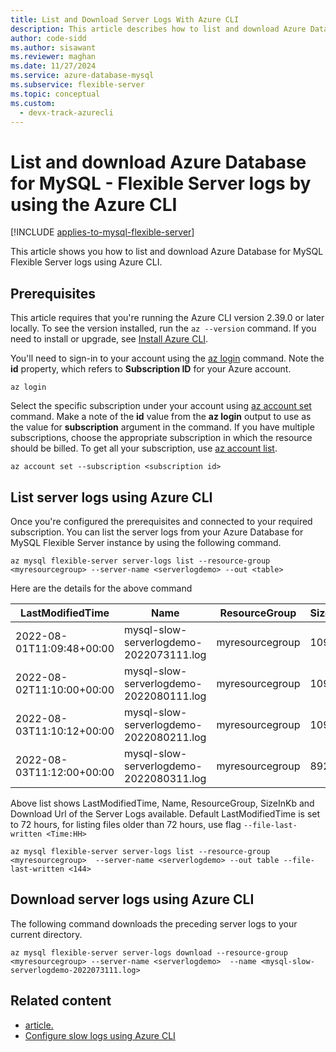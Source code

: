 ```yaml
---
title: List and Download Server Logs With Azure CLI
description: This article describes how to list and download Azure Database for MySQL - Flexible Server logs by using the Azure CLI.
author: code-sidd
ms.author: sisawant
ms.reviewer: maghan
ms.date: 11/27/2024
ms.service: azure-database-mysql
ms.subservice: flexible-server
ms.topic: conceptual
ms.custom:
  - devx-track-azurecli
---
```

# List and download Azure Database for MySQL - Flexible Server logs by using the Azure CLI

[!INCLUDE [applies-to-mysql-flexible-server](../includes/applies-to-mysql-flexible-server.md)]

This article shows you how to list and download Azure Database for MySQL Flexible Server logs using Azure CLI.

## Prerequisites

This article requires that you're running the Azure CLI version 2.39.0 or later locally. To see the version installed, run the `az --version` command. If you need to install or upgrade, see [Install Azure CLI](/cli/azure/install-azure-cli).

You'll need to sign-in to your account using the [az login](/cli/azure/reference-index#az-login) command. Note the **id** property, which refers to **Subscription ID** for your Azure account.

```azurecli-interactive
az login
```

Select the specific subscription under your account using [az account set](/cli/azure/account) command. Make a note of the **id** value from the **az login** output to use as the value for **subscription** argument in the command. If you have multiple subscriptions, choose the appropriate subscription in which the resource should be billed. To get all your subscription, use [az account list](/cli/azure/account#az-account-list).

```azurecli
az account set --subscription <subscription id>
```

## List server logs using Azure CLI

Once you're configured the prerequisites and connected to your required subscription.
You can list the server logs from your Azure Database for MySQL Flexible Server instance by using the following command.

```azurecli
az mysql flexible-server server-logs list --resource-group <myresourcegroup> --server-name <serverlogdemo> --out <table>
```

Here are the details for the above command

| LastModifiedTime | Name | ResourceGroup | SizeInKb | TypePropertiesType | Url |
| --- | --- | --- | --- | --- | --- |
| 2022-08-01T11:09:48+00:00 | mysql-slow-serverlogdemo-2022073111.log | myresourcegroup | 10947 | slowlog | `https://00000000000.file.core.windows.net/0000000serverlog/slowlogs/mysql-slow-serverlogdemo-2022073111.log?` |
| 2022-08-02T11:10:00+00:00 | mysql-slow-serverlogdemo-2022080111.log | myresourcegroup | 10927 | slowlog | `https://00000000000.file.core.windows.net/0000000serverlog/slowlogs/mysql-slow-serverlogdemo-2022080111.log?` |
| 2022-08-03T11:10:12+00:00 | mysql-slow-serverlogdemo-2022080211.log | myresourcegroup | 10936 | slowlog | `https://00000000000.file.core.windows.net/0000000serverlog/slowlogs/mysql-slow-serverlogdemo-2022080211.log?` |
| 2022-08-03T11:12:00+00:00 | mysql-slow-serverlogdemo-2022080311.log | myresourcegroup | 8920 | slowlog | `https://00000000000.file.core.windows.net/0000000serverlog/slowlogs/mysql-slow-serverlogdemo-2022080311.log?` |

Above list shows LastModifiedTime, Name, ResourceGroup, SizeInKb and Download Url of the Server Logs available.
Default LastModifiedTime is set to 72 hours, for listing files older than 72 hours, use flag `--file-last-written <Time:HH>`

```azurecli
az mysql flexible-server server-logs list --resource-group <myresourcegroup>  --server-name <serverlogdemo> --out table --file-last-written <144>
```

## Download server logs using Azure CLI

The following command downloads the preceding server logs to your current directory.

```azurecli
az mysql flexible-server server-logs download --resource-group <myresourcegroup> --server-name <serverlogdemo>  --name <mysql-slow-serverlogdemo-2022073111.log>
```

## Related content

- [article.](how-to-server-logs-portal.md)
- [Configure slow logs using Azure CLI](./tutorial-query-performance-insights.md#configure-slow-query-logs-by-using-the-azure-cli)
